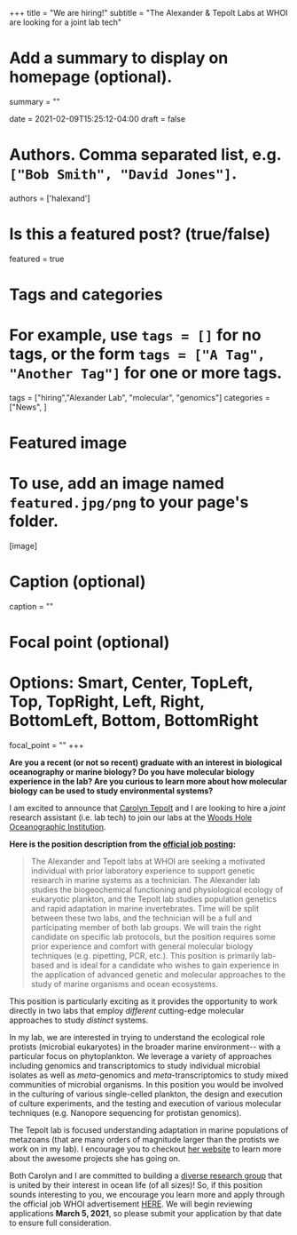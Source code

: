 +++
title = "We are hiring!"
subtitle = "The Alexander & Tepolt Labs at WHOI are looking for a joint lab tech"

# Add a summary to display on homepage (optional).
summary = ""

date = 2021-02-09T15:25:12-04:00
draft = false

# Authors. Comma separated list, e.g. `["Bob Smith", "David Jones"]`.
authors = ['halexand']

# Is this a featured post? (true/false)
featured = true

# Tags and categories
# For example, use `tags = []` for no tags, or the form `tags = ["A Tag", "Another Tag"]` for one or more tags.
tags = ["hiring","Alexander Lab", "molecular", "genomics"]
categories = ["News", ]

# Featured image
# To use, add an image named `featured.jpg/png` to your page's folder.
[image]
  # Caption (optional)
  caption = ""

  # Focal point (optional)
  # Options: Smart, Center, TopLeft, Top, TopRight, Left, Right, BottomLeft, Bottom, BottomRight
  focal_point = ""
+++

**Are you a recent (or not so recent) graduate with an interest in biological oceanography or marine biology? Do you have molecular biology experience in the lab? Are you curious to learn more about how molecular biology can be used to study environmental systems?**

I am excited to announce that [Carolyn Tepolt](https://directory.whoi.edu/profile/ctepolt/) and I are looking to hire a *joint* research assistant (i.e. lab tech) to join our labs at the [Woods Hole Oceanographic Institution](https://www.whoi.edu/).

**Here is the position description from the [official job posting](https://careers-whoi.icims.com/jobs/1395/research-assistant/job?mobile=false&width=1020&height=500&bga=true&needsRedirect=false&jan1offset=-300&jun1offset=-240):**

> The Alexander and Tepolt labs at WHOI are seeking a motivated individual with prior laboratory experience to support genetic research in marine systems as a technician. The Alexander lab studies the biogeochemical functioning and physiological ecology of eukaryotic plankton, and the Tepolt lab studies population genetics and rapid adaptation in marine invertebrates. Time will be split between these two labs, and the technician will be a full and participating member of both lab groups. We will train the right candidate on specific lab protocols, but the position requires some prior experience and comfort with general molecular biology techniques (e.g. pipetting, PCR, etc.). This position is primarily lab-based and is ideal for a candidate who wishes to gain experience in the application of advanced genetic and molecular approaches to the study of marine organisms and ocean ecosystems.

This position is particularly exciting as it provides the opportunity to work directly in two labs that employ *different* cutting-edge molecular approaches to study *distinct* systems.

In my lab, we are interested in trying to understand the ecological role protists (microbial eukaryotes) in the broader marine environment-- with a particular focus on phytoplankton. We leverage a variety of approaches including genomics and transcriptomics to study individual microbial isolates as well as *meta*-genomics and *meta*-transcriptomics to study mixed communities of microbial organisms. In this position you would be involved in the culturing of various single-celled plankton, the design and execution of culture experiments, and the testing and execution of various molecular techniques (e.g. Nanopore sequencing for protistan genomics).

The Tepolt lab is focused understanding adaptation in marine populations of metazoans (that are many orders of magnitude larger than the protists we work on in my lab). I encourage you to checkout [her website](https://www2.whoi.edu/site/tepoltlab/) to learn more about the awesome projects she has going on.

Both Carolyn and I are committed to building a [diverse research group](/conduct) that is united by their interest in ocean life (of all sizes)! So, if this position sounds interesting to you, we encourage you learn more and apply through the official job WHOI advertisement [HERE](https://careers-whoi.icims.com/jobs/1395/research-assistant/job?mobile=false&width=1020&height=500&bga=true&needsRedirect=false&jan1offset=-300&jun1offset=-240). We will begin reviewing applications **March 5, 2021**, so please submit your application by that date to ensure full consideration.
